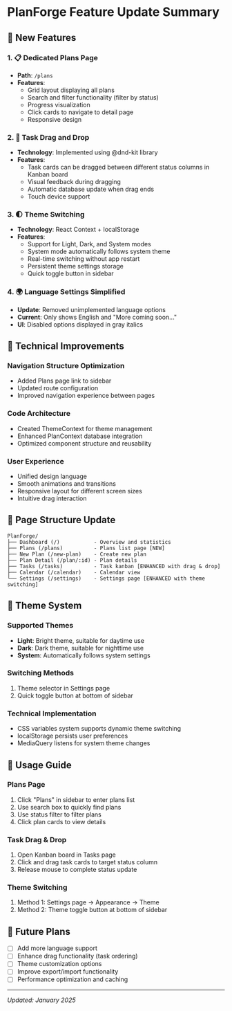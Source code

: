 # PlanForge Feature Update Summary

## 🎉 New Features

### 1. 📋 Dedicated Plans Page

- **Path**: `/plans`
- **Features**:
  - Grid layout displaying all plans
  - Search and filter functionality (filter by status)
  - Progress visualization
  - Click cards to navigate to detail page
  - Responsive design

### 2. 🎯 Task Drag and Drop

- **Technology**: Implemented using @dnd-kit library
- **Features**:
  - Task cards can be dragged between different status columns in Kanban board
  - Visual feedback during dragging
  - Automatic database update when drag ends
  - Touch device support

### 3. 🌓 Theme Switching

- **Technology**: React Context + localStorage
- **Features**:
  - Support for Light, Dark, and System modes
  - System mode automatically follows system theme
  - Real-time switching without app restart
  - Persistent theme settings storage
  - Quick toggle button in sidebar

### 4. 🌍 Language Settings Simplified

- **Update**: Removed unimplemented language options
- **Current**: Only shows English and "More coming soon..."
- **UI**: Disabled options displayed in gray italics

## 🔧 Technical Improvements

### Navigation Structure Optimization

- Added Plans page link to sidebar
- Updated route configuration
- Improved navigation experience between pages

### Code Architecture

- Created ThemeContext for theme management
- Enhanced PlanContext database integration
- Optimized component structure and reusability

### User Experience

- Unified design language
- Smooth animations and transitions
- Responsive layout for different screen sizes
- Intuitive drag interaction

## 📱 Page Structure Update

```
PlanForge/
├── Dashboard (/)           - Overview and statistics
├── Plans (/plans)          - Plans list page [NEW]
├── New Plan (/new-plan)    - Create new plan
├── Plan Detail (/plan/:id) - Plan details
├── Tasks (/tasks)          - Task kanban [ENHANCED with drag & drop]
├── Calendar (/calendar)    - Calendar view
└── Settings (/settings)    - Settings page [ENHANCED with theme switching]
```

## 🎨 Theme System

### Supported Themes

- **Light**: Bright theme, suitable for daytime use
- **Dark**: Dark theme, suitable for nighttime use
- **System**: Automatically follows system settings

### Switching Methods

1. Theme selector in Settings page
2. Quick toggle button at bottom of sidebar

### Technical Implementation

- CSS variables system supports dynamic theme switching
- localStorage persists user preferences
- MediaQuery listens for system theme changes

## 🚀 Usage Guide

### Plans Page

1. Click "Plans" in sidebar to enter plans list
2. Use search box to quickly find plans
3. Use status filter to filter plans
4. Click plan cards to view details

### Task Drag & Drop

1. Open Kanban board in Tasks page
2. Click and drag task cards to target status column
3. Release mouse to complete status update

### Theme Switching

1. Method 1: Settings page → Appearance → Theme
2. Method 2: Theme toggle button at bottom of sidebar

## 🔮 Future Plans

- [ ] Add more language support
- [ ] Enhance drag functionality (task ordering)
- [ ] Theme customization options
- [ ] Improve export/import functionality
- [ ] Performance optimization and caching

---

_Updated: January 2025_
